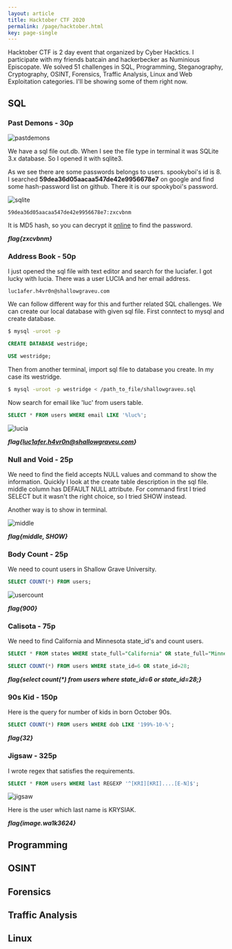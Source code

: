 ```yaml
---
layout: article
title: Hacktober CTF 2020
permalink: /page/hacktober.html
key: page-single
---
```


Hacktober CTF is 2 day event that organized by Cyber Hacktics. I participate with my friends batcain and hackerbecker as Numinious Episcopate. We solved 51 challenges in SQL, Programming, Steganography, Cryptography, OSINT, Forensics, Traffic Analysis, Linux and Web Exploitation categories. I'll be showing some of them right now.

## SQL

### Past Demons - 30p

![pastdemons](/assets/images/pastdemons.png)

We have a sql file out.db. When I see the file type in terminal it was SQLite 3.x database. So I opened it with sqlite3.

As we see there are some passwords belongs to users. spookyboi's id is 8. I searched **59dea36d05aacaa547de42e9956678e7** on google and find some hash-password list on github. There it is our spookyboi's password.

![sqlite](sqlite.png)

    59dea36d05aacaa547de42e9956678e7:zxcvbnm

It is MD5 hash, so you can decrypt it [online](https://hashes.com/en/decrypt/hash) to find the password.

**_flag{zxcvbnm}_**

### Address Book - 50p

I just opened the sql file with text editor and search for the luciafer. I got lucky with lucia. There was a user LUCIA and her email address.
    
    luc1afer.h4vr0n@shallowgraveu.com

We can follow different way for this and further related SQL challenges. We can create our local database with given sql file. First conntect to mysql and create database.

```bash
$ mysql -uroot -p
```

```sql
CREATE DATABASE westridge;

USE westridge;
```

Then from another terminal, import sql file to database you create. In my case its westridge.

``` bash
$ mysql -uroot -p westridge < /path_to_file/shallowgraveu.sql
```
Now search for email like 'luc' from users table.

```sql
SELECT * FROM users WHERE email LIKE '%luc%';
```
![lucia](lucia.png)

**_flag{luc1afer.h4vr0n@shallowgraveu.com}_**

### Null and Void - 25p

We need to find the field accepts NULL values and command to show the information. Quickly I look at the create table description in the sql file. middle column has DEFAULT NULL attribute. For command first I tried SELECT but it wasn't the right choice, so I tried SHOW instead.

Another way is to show in terminal.

![middle](middle.png)

**_flag{middle, SHOW}_**

### Body Count - 25p

We need to count users in Shallow Grave University.

```sql
SELECT COUNT(*) FROM users;
```

![usercount](usercount.png)

**_flag{900}_**

### Calisota - 75p

We need to find California and Minnesota state_id's and count users.

```sql
SELECT * FROM states WHERE state_full="California" OR state_full="Minnesota";

SELECT COUNT(*) FROM users WHERE state_id=6 OR state_id=28;
```

**_flag{select count(*) from users where state_id=6 or state_id=28;}_**

### 90s Kid - 150p

Here is the query for number of kids in born October 90s.

```sql
SELECT COUNT(*) FROM users WHERE dob LIKE '199%-10-%';
```
**_flag{32}_**

### Jigsaw - 325p

I wrote regex that satisfies the requirements. 

``` sql
SELECT * FROM users WHERE last REGEXP '^[KRI][KRI]....[E-N]$';
```
![jigsaw](jigsaw.png)

Here is the user which last name is KRYSIAK.

**_flag{image.wa1k3624}_**

## Programming

## OSINT

## Forensics

## Traffic Analysis

## Linux
